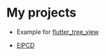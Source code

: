 # My projects

- Example for [flutter_tree_view](https://mbaumgartenbr.github.io/flutter_tree_view/)

- [ElPCD](https://elpcd.github.io/#/)